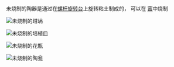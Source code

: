 
未烧制的陶器是通过在[螺杆旋转台](turntable.md)上旋转粘土制成的， 可以在 [窑](kiln.md)中烧制

![未烧制的坩埚](block:betterwithmods:unfired_pottery)

![未烧制的培植皿](block:betterwithmods:unfired_pottery@1)

![未烧制的花瓶](block:betterwithmods:unfired_pottery@3)

![未烧制的陶瓮](block:betterwithmods:unfired_pottery@2)

